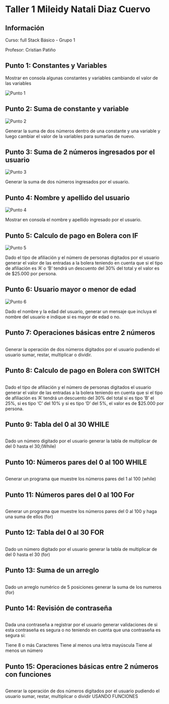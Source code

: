 <h1>Taller 1 Mileidy Natali Diaz Cuervo </h1>

<h2> Información</h2>
<p>Curso: full Stack Básico - Grupo 1 </p>
<p>Profesor: Cristian Patiño</p>

<h2> Punto 1: Constantes y Variables</h2>
<p>Mostrar en consola algunas constantes y variables cambiando el valor de las variables</p>
<img src="./public/images/P1.png" alt ="Punto 1">

<h2> Punto 2: Suma de constante y variable</h2>
<img src ="./public/images/P2.png" alt ="Punto 2">
<p>Generar la suma de dos números dentro de una constante y una variable y luego cambiar el valor de la variables para sumarlas de nuevo.</p>

<h2> Punto 3: Suma de 2 números ingresados por el usuario</h2>
<img src="./public/images/P3.png" alt ="Punto 3">
<p>Generar la suma de dos números ingresados por el usuario. </p>

<h2> Punto 4: Nombre y apellido del usuario</h2>
<img src="./public/images/P4.png" alt ="Punto 4">
<p>Mostrar en consola el nombre y apellido ingresado por el usuario. </p>

<h2> Punto 5: Calculo de pago en Bolera con IF</h2>
<img src="./public/images/P5.png" alt ="Punto 5">
<p>Dado el tipo de afiliación y el número de personas digitados por el usuario generar el valor de las entradas a la bolera teniendo en cuenta que si el tipo de afiliación  es ‘A’ o ‘B’ tendrá un descuento del  30% del total y el valor es de $25.000 por persona.</p>

<h2> Punto 6: Usuario mayor o menor de edad</h2>
<img src="./public/images/P6.png" alt ="Punto 6">
<p>Dado el nombre y la edad del usuario, generar un mensaje que incluya el nombre del usuario e indique si es mayor de edad o no. </p>

<h2> Punto 7: Operaciones básicas entre 2 números</h2>
<img >
<p>Generar la operación de dos números digitados por el usuario pudiendo el usuario sumar, restar, multiplicar o dividir. </p>

<h2> Punto 8: Calculo de pago en Bolera con SWITCH</h2>
<img >
<p> Dado el tipo de afiliación y el número de personas digitados el usuario generar el valor de las entradas a la bolera teniendo en cuenta que si el tipo de afiliación  es ‘A’  tendrá un descuento del  30% del total si es tipo ‘B’ el 25%, si es tipo ‘C’ del 10% y si es tipo ‘D’ del 5%, el valor es de $25.000 por persona.</p>

<h2> Punto 9: Tabla del 0 al 30 WHILE</h2>
<img >
<p>Dado un número digitado por el usuario generar la tabla de multiplicar de del 0 hasta el 30;(While)
 </p>

<h2> Punto 10: Números pares del 0 al 100 WHILE</h2>
<img >
<p> Generar un programa que muestre los números pares del 1 al 100 (while)</p>

<h2> Punto 11: Números pares del 0 al 100 For</h2>
<img >
<p> Generar un programa que muestre los números pares del 0 al 100 y haga una suma de ellos (for)
</p>

<h2> Punto 12: Tabla del 0 al 30 FOR</h2>
<img >
<p>Dado un número digitado por el usuario generar la tabla de multiplicar de del 0 hasta el 30 (for) </p>

<h2> Punto 13: Suma de un arreglo</h2>
<img >
<p>Dado un arreglo numérico de 5 posiciones generar la suma de los numeros (for) </p>

<h2> Punto 14: Revisión de contraseña</h2>
<img >
<p>Dada una contraseña a registrar por el usuario generar validaciones de si esta contraseña es segura o no teniendo en cuenta que una contraseña es segura si:

Tiene 8 o más Caracteres
Tiene al menos una letra mayúscula
Tiene al menos un número
</p>

<h2> Punto 15: Operaciones básicas entre 2 números con funciones</h2>
<img >
<p>Generar la operación de dos números digitados por el usuario pudiendo el usuario sumar, restar, multiplicar o dividir
USANDO FUNCIONES
 </p>
